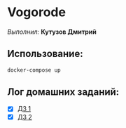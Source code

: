 # Vogorode
*Выполнил:* **Кутузов Дмитрий**

## Использование:
```bash
docker-compose up
```

## Лог домашних заданий:
 - [X] [ДЗ 1](./docs/hw1.md)
 - [X] [ДЗ 2](./docs/hw2.md)
